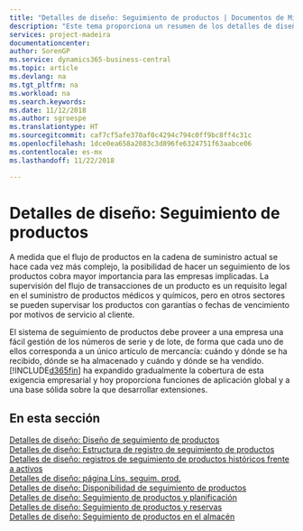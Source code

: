 ```yaml
---
title: "Detalles de diseño: Seguimiento de productos | Documentos de Microsoft"
description: "Este tema proporciona un resumen de los detalles de diseño del seguimiento de producto."
services: project-madeira
documentationcenter: 
author: SorenGP
ms.service: dynamics365-business-central
ms.topic: article
ms.devlang: na
ms.tgt_pltfrm: na
ms.workload: na
ms.search.keywords: 
ms.date: 11/12/2018
ms.author: sgroespe
ms.translationtype: HT
ms.sourcegitcommit: caf7cf5afe370af0c4294c794c0ff9bc8ff4c31c
ms.openlocfilehash: 1dce0ea658a2083c3d896fe6324751f63aabce06
ms.contentlocale: es-mx
ms.lasthandoff: 11/22/2018

---
```

# <a name="design-details-item-tracking"></a>Detalles de diseño: Seguimiento de productos
A medida que el flujo de productos en la cadena de suministro actual se hace cada vez más complejo, la posibilidad de hacer un seguimiento de los productos cobra mayor importancia para las empresas implicadas. La supervisión del flujo de transacciones de un producto es un requisito legal en el suministro de productos médicos y químicos, pero en otros sectores se pueden supervisar los productos con garantías o fechas de vencimiento por motivos de servicio al cliente.  

El sistema de seguimiento de productos debe proveer a una empresa una fácil gestión de los números de serie y de lote, de forma que cada uno de ellos corresponda a un único artículo de mercancía: cuándo y dónde se ha recibido, dónde se ha almacenado y cuándo y dónde se ha vendido. [!INCLUDE[d365fin](includes/d365fin_md.md)] ha expandido gradualmente la cobertura de esta exigencia empresarial y hoy proporciona funciones de aplicación global y a una base sólida sobre la que desarrollar extensiones.  

## <a name="in-this-section"></a>En esta sección  
[Detalles de diseño: Diseño de seguimiento de productos](design-details-item-tracking-design.md)  
[Detalles de diseño: Estructura de registro de seguimiento de productos](design-details-item-tracking-posting-structure.md)  
[Detalles de diseño: registros de seguimiento de productos históricos frente a activos](design-details-active-versus-historic-item-tracking-entries.md)  
[Detalles de diseño: página Líns. seguim. prod.](design-details-item-tracking-lines-window.md)  
[Detalles de diseño: Disponibilidad de seguimiento de productos](design-details-item-tracking-availability.md)  
[Detalles de diseño: Seguimiento de productos y planificación](design-details-item-tracking-and-planning.md)  
[Detalles de diseño: Seguimiento de productos y reservas](design-details-item-tracking-and-reservations.md)  
[Detalles de diseño: Seguimiento de productos en el almacén](design-details-item-tracking-in-the-warehouse.md)

